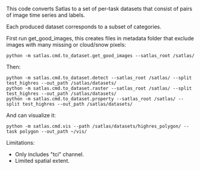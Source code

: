 This code converts Satlas to a set of per-task datasets that consist of pairs of image time series and labels.

Each produced dataset corresponds to a subset of categories.

First run get_good_images, this creates files in metadata folder that exclude
images with many missing or cloud/snow pixels:

    python -m satlas.cmd.to_dataset.get_good_images --satlas_root /satlas/

Then:

    python -m satlas.cmd.to_dataset.detect --satlas_root /satlas/ --split test_highres --out_path /satlas/datasets/
    python -m satlas.cmd.to_dataset.raster --satlas_root /satlas/ --split test_highres --out_path /satlas/datasets/
    python -m satlas.cmd.to_dataset.property --satlas_root /satlas/ --split test_highres --out_path /satlas/datasets/

And can visualize it:

    python -m satlas.cmd.vis --path /satlas/datasets/highres_polygon/ --task polygon --out_path ~/vis/

Limitations:
- Only includes "tci" channel.
- Limited spatial extent.